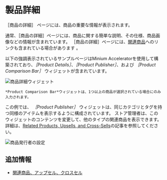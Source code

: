 # 製品詳細

［商品の詳細］ ページには、商品の重要な情報が表示されます。

通常、［商品の詳細］ページには、商品に関する簡単な説明、その仕様、商品画像などの情報が含まれています。 ［商品の詳細］ページには、[関連商品](../../product-management/creating-and-managing-products/products/related-products-up-sells-and-cross-sells.md)へのリンクも含まれている場合があります 。

以下の強調表示されているサンプルページはMinium Acceleratorを使用して構築されており、_［Product Details］_、_［Product Publisher］_、および _［Product Comparison Bar］_ ウィジェットが含まれています。

![商品詳細ウィジェット](./product-details/images/01.png)

```{note}
*Product Comparison Bar*ウィジェットは、1つ以上の商品が選択されている場合にのみ入力されます。
```

この例では、 _［Product Publisher］_ ウィジェットは、同じカテゴリとタグを持つ同様のアイテムを表示するように構成されています。 ストア管理者は、このウィジェットのコンテンツを変更して、他のタイプの関連商品を表示できます。 詳細は、[Related Products, Upsells, and Cross-Sells](../../product-management/creating-and-managing-products/products/related-products-up-sells-and-cross-sells.md)の記事を参照してください。

![商品発行者の設定](./product-details/images/02.png)

## 追加情報

* [関連商品、アップセル、クロスセル](../../product-management/creating-and-managing-products/products/related-products-up-sells-and-cross-sells.md)
